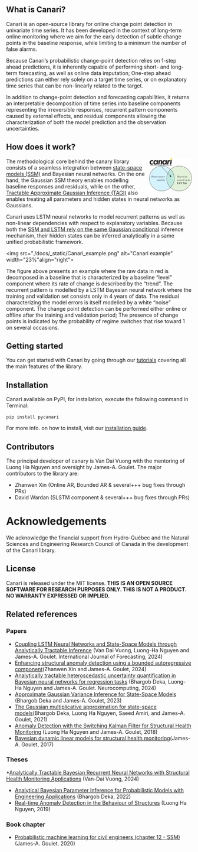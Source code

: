 ## What is Canari?
Canari is an open-source library for online change point detection in univariate time series. It has been developed in the context of long-term online monitoring where we aim for the early detection of subtle change points in the baseline response, while limiting to a minimum the number of false alarms.

Because Canari’s probabilistic change-point detection relies on 1-step ahead predictions, it is inherently capable of performing short- and long-term forecasting, as well as online data imputation; One-step ahead predictions can either rely solely on a target time series, or on explanatory time series that can be non-linearly related to the target.

In addition to change-point detection and forecasting capabilities, it returns an interpretable decomposition of time series into baseline components representing the irreversible responses, recurrent pattern components caused by external effects, and residual components allowing the characterization of both the model prediction and the observation uncertainties.

## How does it work?

<img src="./docs/_static/Canari_SSM_LSTM.png" alt="Canari SSM LSTM" width="23%" align="right">

The methodological core behind the canary library consists of a seamless integration between [state-space models (SSM)](http://profs.polymtl.ca/jagoulet/Site/PMLCE/CH12.html) and Bayesian neural networks. On the one hand, the Gaussian SSM theory enables modelling baseline responses and residuals, while on the other, [Tractable Approximate Gaussian Inference (TAGI)](https://github.com/lhnguyen102/cuTAGI/tree/main) also enables treating all parameters and hidden states in neural networks as Gaussians.

Canari uses LSTM neural networks to model recurrent patterns as well as non-linear dependencies with respect to explanatory variables. Because both the [SSM and LSTM rely on the same Gaussian conditional](https://www.sciencedirect.com/science/article/pii/S0169207024000335) inference mechanism, their hidden states can be inferred analytically in a same unified probabilistic framework.

<img src="./docs/_static/Canari_example.png" alt="Canari example" width="23%"align="right">

The figure above presents an example where the raw data in red is decomposed in a baseline that is characterized by a baseline “level” component where its rate of change is described by the “trend”. The recurrent pattern is modelled by a LSTM Bayesian neural network where the training and validation set consists only in 4 years of data. The residual characterizing the model errors is itself modelled by a white “noise” component. The change point detection can be performed either online or offline after the training and validation period; The presence of change points is indicated by the probability of regime switches that rise toward 1 on several occasions.

## Getting started
You can get started with Canari by going through our [tutorials](https://bayes-works.github.io/canari/tutorials.html) covering all the main features of the library.

## Installation
Canari available on PyPI, for installation, execute the following command in Terminal:
```
pip install pycanari
```
For more info. on how to install, visit our [installation guide](https://bayes-works.github.io/canari/installation_guide.html).
## Contributors
The principal developer of canary is Van Dai Vuong with the mentoring of Luong Ha Nguyen and oversight by James-A. Goulet. The major contributors to the library are:
- Zhanwen Xin (Online AR, Bounded AR & several+++ bug fixes through PRs)
- David Wardan (SLSTM component & several+++ bug fixes through PRs)

# Acknowledgements
We acknowledge the financial support from Hydro-Québec and the Natural Sciences and Engineering Research Council of Canada in the development of the Canari library.

## License
Canari is released under the MIT license.
**THIS IS AN OPEN SOURCE SOFTWARE FOR RESEARCH PURPOSES ONLY. THIS IS NOT A PRODUCT. NO WARRANTY EXPRESSED OR IMPLIED.**

## Related references
### Papers
* [Coupling LSTM Neural Networks and State-Space Models through Analytically Tractable Inference](https://www.sciencedirect.com/science/article/pii/S0169207024000335) (Van Dai Vuong, Luong-Ha Nguyen and James-A. Goulet. International Journal of Forecasting, 2024)
* [Enhancing structural anomaly detection using a bounded autoregressive component](https://profs.polymtl.ca/jagoulet/Site/Papers/Xin_Goulet_BAR_2024.pdf)(Zhanwen Xin and James-A. Goulet, 2024)
* [Analytically tractable heteroscedastic uncertainty quantification in Bayesian neural networks for regression tasks](http://profs.polymtl.ca/jagoulet/Site/Papers/Deka_TAGIV_2024_preprint.pdf) (Bhargob Deka, Luong-Ha Nguyen and James-A. Goulet. Neurocomputing, 2024)
* [Approximate Gaussian Variance Inference for State-Space Models](https://profs.polymtl.ca/jagoulet/Site/Papers/Deka_Goulet_AGVI_Preprint_2023.pdf) (Bhargob Deka and James-A. Goulet, 2023)
* [The Gaussian multiplicative approximation for state-space models](https://profs.polymtl.ca/jagoulet/Site/Papers/Deka_Ha_Amiri_Goulet_GMA_2022_preprint.pdf)(Bhargob Deka, Luong Ha Nguyen, Saeed Amiri, and James-A. Goulet, 2021)
* [Anomaly Detection with the Switching Kalman Filter for Structural Health Monitoring](https://profs.polymtl.ca/jagoulet/Site/Papers/2017_Nguyen_and_Goulet_AD-SKF.pdf) (Luong Ha Nguyen and James-A. Goulet, 2018)
* [Bayesian dynamic linear models for structural health monitoring](https://profs.polymtl.ca/jagoulet/Site/Papers/Goulet_BDLM_SHM_2017_preprint.pdf)(James-A. Goulet, 2017)
### Theses
*[Analytically Tractable Bayesian Recurrent Neural Networks with Structural Health Monitoring Applications](https://profs.polymtl.ca/jagoulet/Site/Papers/DV_Thesis_2024.pdf) (Van-Dai Vuong, 2024)
* [Analytical Bayesian Parameter Inference for Probabilistic Models with Engineering Applications](https://profs.polymtl.ca/jagoulet/Site/Papers/BhargobDekaThesis.pdf) (Bhargob Deka, 2022)
* [Real-time Anomaly Detection in the Behaviour of Structures](https://profs.polymtl.ca/jagoulet/Site/Papers/LHNguyen_these_2019.pdf) (Luong Ha Nguyen, 2019)
### Book chapter
* [Probabilistic machine learning for civil engineers (chapter 12 - SSM)](http://profs.polymtl.ca/jagoulet/Site/PMLCE/CH12.html) (James-A. Goulet. 2020)
